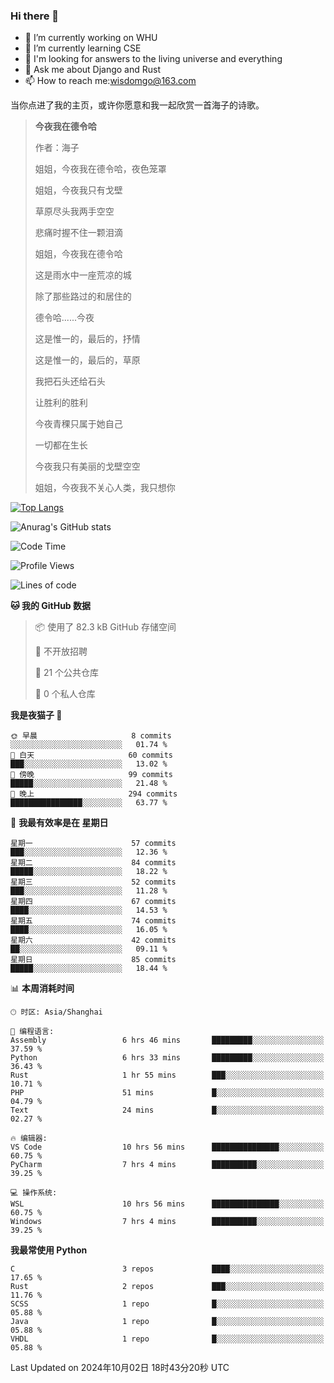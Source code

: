### Hi there 👋



- 🔭 I’m currently working on WHU
- 🌱 I’m currently learning CSE
- 🤔 I'm looking for answers to the living universe and everything
- 💬 Ask me about Django and Rust
- 📫 How to reach me:wisdomgo@163.com

当你点进了我的主页，或许你愿意和我一起欣赏一首海子的诗歌。

>**今夜我在德令哈**
>
>作者：海子
>
>姐姐，今夜我在德令哈，夜色笼罩
>
>姐姐，今夜我只有戈壁
>
>草原尽头我两手空空
>
>悲痛时握不住一颗泪滴
>
>姐姐，今夜我在德令哈
>
>这是雨水中一座荒凉的城
>
>除了那些路过的和居住的
>
>德令哈......今夜
>
>这是惟一的，最后的，抒情
>
>这是惟一的，最后的，草原
>
>我把石头还给石头
>
>让胜利的胜利
>
>今夜青稞只属于她自己
>
>一切都在生长
>
>今夜我只有美丽的戈壁空空
>
>姐姐，今夜我不关心人类，我只想你



[![Top Langs](https://github-readme-stats.vercel.app/api/top-langs/?username=wisdomgo&theme=onedark)](https://github.com/anuraghazra/github-readme-stats)

![Anurag's GitHub stats](https://github-readme-stats.vercel.app/api?username=wisdomgo&hide=contribs,stars&theme=synthwave)

<!--START_SECTION:waka-->
![Code Time](http://img.shields.io/badge/Code%20Time-266%20hrs%209%20mins-blue)

![Profile Views](http://img.shields.io/badge/%E4%B8%AA%E4%BA%BA%E8%B5%84%E6%96%99%E8%A7%82%E7%9C%8B%E6%AC%A1%E6%95%B0-36-blue)

![Lines of code](https://img.shields.io/badge/%E4%BB%8E%E3%80%8CHello%20World%E3%80%8D%E8%B5%B7%E6%88%91%E5%B7%B2%E7%BB%8F%E5%86%99%E4%BA%86-638.8%20thousand%20%E8%A1%8C%E4%BB%A3%E7%A0%81-blue)

**🐱 我的 GitHub 数据** 

> 📦  使用了 82.3 kB GitHub 存储空间 
 > 
> 🚫 不开放招聘
 > 
> 📜 21 个公共仓库 
 > 
> 🔑 0 个私人仓库 
 > 
**我是夜猫子 🦉** 

```text
🌞 早晨                     8 commits           ░░░░░░░░░░░░░░░░░░░░░░░░░   01.74 % 
🌆 白天                     60 commits          ███░░░░░░░░░░░░░░░░░░░░░░   13.02 % 
🌃 傍晚                     99 commits          █████░░░░░░░░░░░░░░░░░░░░   21.48 % 
🌙 晚上                     294 commits         ████████████████░░░░░░░░░   63.77 % 
```
📅 **我最有效率是在 星期日** 

```text
星期一                      57 commits          ███░░░░░░░░░░░░░░░░░░░░░░   12.36 % 
星期二                      84 commits          █████░░░░░░░░░░░░░░░░░░░░   18.22 % 
星期三                      52 commits          ███░░░░░░░░░░░░░░░░░░░░░░   11.28 % 
星期四                      67 commits          ████░░░░░░░░░░░░░░░░░░░░░   14.53 % 
星期五                      74 commits          ████░░░░░░░░░░░░░░░░░░░░░   16.05 % 
星期六                      42 commits          ██░░░░░░░░░░░░░░░░░░░░░░░   09.11 % 
星期日                      85 commits          █████░░░░░░░░░░░░░░░░░░░░   18.44 % 
```


📊 **本周消耗时间** 

```text
🕑︎ 时区: Asia/Shanghai

💬 编程语言: 
Assembly                 6 hrs 46 mins       █████████░░░░░░░░░░░░░░░░   37.59 % 
Python                   6 hrs 33 mins       █████████░░░░░░░░░░░░░░░░   36.43 % 
Rust                     1 hr 55 mins        ███░░░░░░░░░░░░░░░░░░░░░░   10.71 % 
PHP                      51 mins             █░░░░░░░░░░░░░░░░░░░░░░░░   04.79 % 
Text                     24 mins             █░░░░░░░░░░░░░░░░░░░░░░░░   02.27 % 

🔥 编辑器: 
VS Code                  10 hrs 56 mins      ███████████████░░░░░░░░░░   60.75 % 
PyCharm                  7 hrs 4 mins        ██████████░░░░░░░░░░░░░░░   39.25 % 

💻 操作系统: 
WSL                      10 hrs 56 mins      ███████████████░░░░░░░░░░   60.75 % 
Windows                  7 hrs 4 mins        ██████████░░░░░░░░░░░░░░░   39.25 % 
```

**我最常使用 Python** 

```text
C                        3 repos             ████░░░░░░░░░░░░░░░░░░░░░   17.65 % 
Rust                     2 repos             ███░░░░░░░░░░░░░░░░░░░░░░   11.76 % 
SCSS                     1 repo              █░░░░░░░░░░░░░░░░░░░░░░░░   05.88 % 
Java                     1 repo              █░░░░░░░░░░░░░░░░░░░░░░░░   05.88 % 
VHDL                     1 repo              █░░░░░░░░░░░░░░░░░░░░░░░░   05.88 % 
```




 Last Updated on 2024年10月02日 18时43分20秒 UTC
<!--END_SECTION:waka-->
